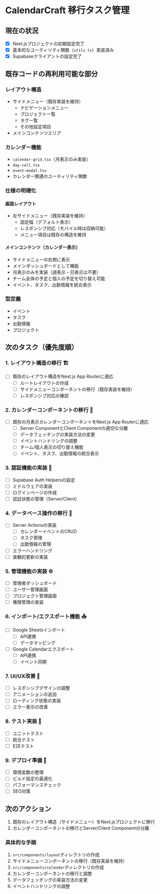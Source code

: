 # CalendarCraft 移行タスク管理

## 現在の状況
- [x] Next.jsプロジェクトの初期設定完了
- [x] 基本的なユーティリティ関数（`utils.ts`）実装済み
- [x] Supabaseクライアントの設定完了

## 既存コードの再利用可能な部分
### レイアウト構造
- サイドメニュー（既存実装を維持）
  - ナビゲーションメニュー
  - プロジェクト一覧
  - タグ一覧
  - その他設定項目
- メインコンテンツエリア

### カレンダー機能
- `calendar-grid.tsx`（月表示のみ実装）
- `day-cell.tsx`
- `event-modal.tsx`
- カレンダー関連のユーティリティ関数

### 仕様の明確化
#### 画面レイアウト
- 左サイドメニュー（既存実装を維持）
  - 固定幅（デフォルト表示）
  - レスポンシブ対応（モバイル時は収納可能）
  - メニュー項目は既存の構造を維持

#### メインコンテンツ（カレンダー表示）
- サイドメニューの右側に表示
- メインダッシュボードとして機能
- 月表示のみを実装（週表示・日表示は不要）
- チーム全体の予定と個人の予定を切り替え可能
- イベント、タスク、出勤情報を統合表示

### 型定義
- イベント
- タスク
- 出勤情報
- プロジェクト

## 次のタスク（優先度順）

### 1. レイアウト構造の移行 🏗️
- [ ] 既存のレイアウト構造をNext.js App Routerに適応
  - [ ] ルートレイアウトの作成
  - [ ] サイドメニューコンポーネントの移行（既存実装を維持）
  - [ ] レスポンシブ対応の確認

### 2. カレンダーコンポーネントの移行 🔄
- [ ] 既存の月表示カレンダーコンポーネントをNext.js App Routerに適応
  - [ ] Server ComponentとClient Componentの適切な分離
  - [ ] データフェッチングの実装方法の変更
  - [ ] イベントハンドリングの調整
  - [ ] チーム/個人表示の切り替え機能
  - [ ] イベント、タスク、出勤情報の統合表示

### 3. 認証機能の実装 🔐
- [ ] Supabase Auth Helpersの設定
- [ ] ミドルウェアの実装
- [ ] ログインページの作成
- [ ] 認証状態の管理（Server/Client）

### 4. データベース操作の移行 💾
- [ ] Server Actionsの実装
  - [ ] カレンダーイベントのCRUD
  - [ ] タスク管理
  - [ ] 出勤情報の管理
- [ ] エラーハンドリング
- [ ] 楽観的更新の実装

### 5. 管理機能の実装 ⚙️
- [ ] 管理者ダッシュボード
- [ ] ユーザー管理画面
- [ ] プロジェクト管理画面
- [ ] 権限管理の実装

### 6. インポート/エクスポート機能 📤
- [ ] Google Sheetsインポート
  - [ ] API連携
  - [ ] データマッピング
- [ ] Google Calendarエクスポート
  - [ ] API連携
  - [ ] イベント同期

### 7. UI/UX改善 🎨
- [ ] レスポンシブデザインの調整
- [ ] アニメーションの追加
- [ ] ローディング状態の実装
- [ ] エラー表示の改善

### 8. テスト実装 🧪
- [ ] ユニットテスト
- [ ] 統合テスト
- [ ] E2Eテスト

### 9. デプロイ準備 🚀
- [ ] 環境変数の整理
- [ ] ビルド設定の最適化
- [ ] パフォーマンスチェック
- [ ] SEO対策

## 次のアクション
1. 既存のレイアウト構造（サイドメニュー）をNext.jsプロジェクトに移行
2. カレンダーコンポーネントの移行とServer/Client Componentの分離

### 具体的な手順
1. `src/components/layout`ディレクトリの作成
2. サイドメニューコンポーネントの移行（既存実装を維持）
3. `src/components/calendar`ディレクトリの作成
4. カレンダーコンポーネントの移行と調整
5. データフェッチングの実装方法の変更
6. イベントハンドリングの調整 